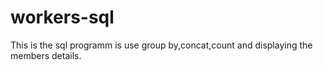 # workers-sql
This is the sql programm is use group by,concat,count and displaying the members details.
